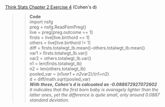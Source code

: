 [Think Stats Chapter 2 Exercise 4](http://greenteapress.com/thinkstats2/html/thinkstats2003.html#toc24) (Cohen's d)

>>__Code__  
import nsfg  
preg = nsfg.ReadFemPreg()  
live = preg[preg.outcome == 1]  
firsts = live[live.birthord == 1]  
others = live[live.birthord != 1]  
diff = firsts.totalwgt_lb.mean()-others.totalwgt_lb.mean()  
var1 = firsts.totalwgt_lb.var()  
var2 = others.totalwgt_lb.var()  
n1 = len(firsts.totalwgt_lb)  
n2 = len(others.totalwgt_lb)   
pooled_var = (n1*var1 + n2*var2)/(n1+n2)  
d = diff/math.sqrt(pooled_var)  
***With these, Cohen's d is calcuated as -0.088672927072602***
*It indicates that the first born baby is avaragely lighter than the latter ones, yet the difference is quite small, only around 0.0887 standard deviation.*  